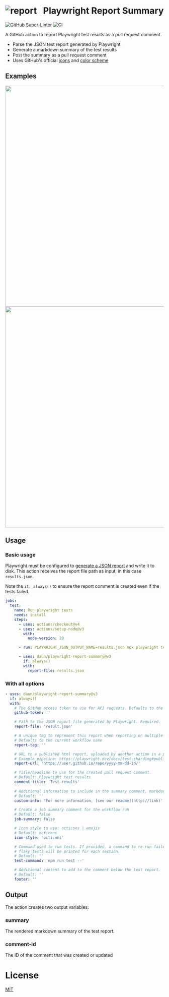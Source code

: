 # ![report](https://icongr.am/octicons/comment-discussion.svg?size=22&color=abb4bf)   Playwright Report Summary

[![GitHub Super-Linter](https://github.com/actions/typescript-action/actions/workflows/linter.yml/badge.svg)](https://github.com/super-linter/super-linter)
![CI](https://github.com/actions/typescript-action/actions/workflows/ci.yml/badge.svg)

A GitHub action to report Playwright test results as a pull request comment.

- Parse the JSON test report generated by Playwright
- Generate a markdown summary of the test results
- Post the summary as a pull request comment
- Uses GitHub's official [icons](https://primer.style/design/foundations/icons) and [color scheme](https://primer.style/design/foundations/color)

## Examples

<img src="assets/comment-passed.png" width="701">

<img src="assets/comment-failed.png" width="701">

## Usage

### Basic usage

Playwright must be configured to [generate a JSON report](https://playwright.dev/docs/test-reporters#json-reporter)
and write it to disk. This action receives the report file path as input, in this case `results.json`.

Note the `if: always()` to ensure the report comment is created even if the tests failed.

```yaml
jobs:
  test:
    name: Run playwright tests
    needs: install
    steps:
      - uses: actions/checkout@v4
      - uses: actions/setup-node@v3
        with:
          node-version: 20

      - run: PLAYWRIGHT_JSON_OUTPUT_NAME=results.json npx playwright test --reporter=json

      - uses: daun/playwright-report-summary@v3
        if: always()
        with:
          report-file: results.json
```

### With all options

```yaml
- uses: daun/playwright-report-summary@v3
  if: always()
  with:
    # The GitHub access token to use for API requests. Defaults to the standard GITHUB_TOKEN.
    github-token: ''

    # Path to the JSON report file generated by Playwright. Required.
    report-file: 'result.json'

    # A unique tag to represent this report when reporting on multiple test runs
    # Defaults to the current workflow name
    report-tag: ''

    # URL to a published html report, uploaded by another action in a previous step.
    # Example pipeline: https://playwright.dev/docs/test-sharding#publishing-report-on-the-web
    report-url: 'https://user.github.io/repo/yyyy-mm-dd-id/'

    # Title/headline to use for the created pull request comment.
    # Default: Playwright test results
    comment-title: 'Test results'
    
    # Additional information to include in the summary comment, markdown-formatted
    # Default: ''
    custom-info: 'For more information, [see our readme](http://link)'

    # Create a job summary comment for the workflow run
    # Default: false
    job-summary: false

    # Icon style to use: octicons | emojis
    # Default: octicons
    icon-style: 'octicons'

    # Command used to run tests. If provided, a command to re-run failed or
    # flaky tests will be printed for each section.
    # Default: ''
    test-command: 'npm run test --'

    # Additional content to add to the comment below the test report.
    # Default: ''
    footer: ''
```

## Output

The action creates two output variables:

### summary

The rendered markdown summary of the test report.

### comment-id

The ID of the comment that was created or updated

# License

[MIT](./LICENSE)
